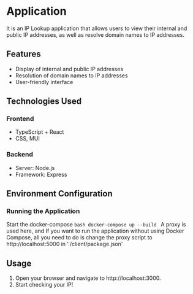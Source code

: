 # Application
It is an IP Lookup application that allows users to view their internal and public IP addresses, as well as resolve domain names to IP addresses.

## Features
- Display of internal and public IP addresses
- Resolution of domain names to IP addresses
- User-friendly interface

## Technologies Used
### Frontend
- TypeScript + React
- CSS, MUI

### Backend
- Server: Node.js
- Framework: Express

## Environment Configuration
### Running the Application
Start the docker-compose
    ```bash
    docker-compose up --build
    ```
A proxy is used here, and If you want to run the application without using Docker Compose,
all you need to do is change the proxy script to http://localhost:5000 in './client/package.json'
## Usage
1. Open your browser and navigate to http://localhost:3000.
2. Start checking your IP!
